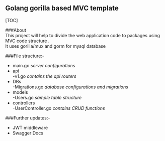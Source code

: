 ## Golang gorilla based MVC template  

[TOC]

###About  
This project will help to divide the web application code to packages using MVC code structure .  
It uses gorilla/mux and gorm for mysql database  

###File structure:-  
- main.go *server configurations*  
- api  
-v1.go *contains the api routers*  
- DBs  
-Migrations.go *database configurations and migrations*  
- models  
-Users.go *sample table structure*  
- controllers  
-UserController.go *contains CRUD functions*  

###Further updates:-  
- JWT middleware  
- Swagger Docs  